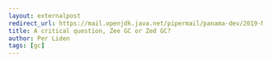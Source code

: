 ```yaml
---
layout: externalpost
redirect_url: https://mail.openjdk.java.net/pipermail/panama-dev/2019-November/006711.html
title: A critical question, Zee GC or Zed GC?
author: Per Liden
tags: [gc]
---
```

